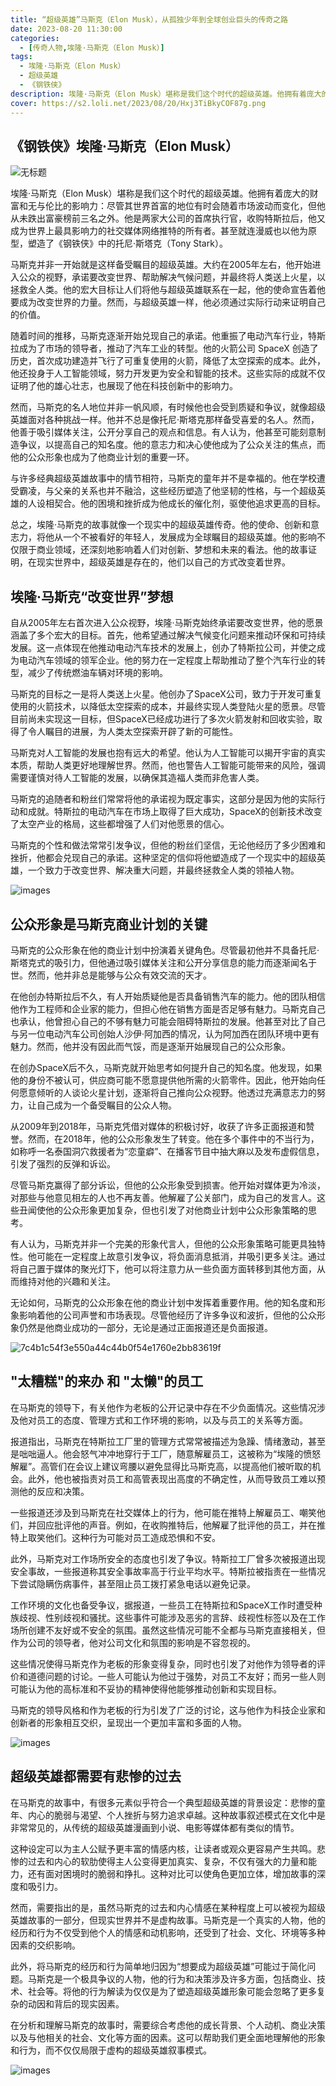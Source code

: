 ```yaml
---
title: “超级英雄”马斯克（Elon Musk），从孤独少年到全球创业巨头的传奇之路
date: 2023-08-20 11:30:00
categories:
  - [传奇人物,埃隆·马斯克（Elon Musk）]
tags:
  - 埃隆·马斯克（Elon Musk）
  - 超级英雄
  - 《钢铁侠》
description: 埃隆·马斯克（Elon Musk）堪称是我们这个时代的超级英雄。他拥有着庞大的财富和无与伦比的影响力：尽管其世界首富的地位有时会随着市场波动而变化，但他从未跌出富豪榜前三名之外。他是两家大公司的首席执行官，收购特斯拉后，他又成为世界上最具影响力的社交媒体网络推特的所有者。甚至就连漫威也以他为原型，塑造了《钢铁侠》中的托尼·斯塔克（Tony Stark）。
cover: https://s2.loli.net/2023/08/20/Hxj3TiBkyCOF87g.png
---
```


## 《钢铁侠》埃隆·马斯克（Elon Musk）

![无标题](https://github.com/zizhuspot/www.dagangya.top/assets/134364698/50ac6d5d-25b3-4d56-9fa6-d6689a87334e)


埃隆·马斯克（Elon Musk）堪称是我们这个时代的超级英雄。他拥有着庞大的财富和无与伦比的影响力：尽管其世界首富的地位有时会随着市场波动而变化，但他从未跌出富豪榜前三名之外。他是两家大公司的首席执行官，收购特斯拉后，他又成为世界上最具影响力的社交媒体网络推特的所有者。甚至就连漫威也以他为原型，塑造了《钢铁侠》中的托尼·斯塔克（Tony Stark）。

马斯克并非一开始就是这样备受瞩目的超级英雄。大约在2005年左右，他开始进入公众的视野，承诺要改变世界、帮助解决气候问题，并最终将人类送上火星，以拯救全人类。他的宏大目标让人们将他与超级英雄联系在一起，他的使命宣告着他要成为改变世界的力量。然而，与超级英雄一样，他必须通过实际行动来证明自己的价值。

随着时间的推移，马斯克逐渐开始兑现自己的承诺。他重振了电动汽车行业，特斯拉成为了市场的领导者，推动了汽车工业的转型。他的火箭公司 SpaceX 创造了历史，首次成功建造并飞行了可重复使用的火箭，降低了太空探索的成本。此外，他还投身于人工智能领域，努力开发更为安全和智能的技术。这些实际的成就不仅证明了他的雄心壮志，也展现了他在科技创新中的影响力。

然而，马斯克的名人地位并非一帆风顺，有时候他也会受到质疑和争议，就像超级英雄面对各种挑战一样。他并不总是像托尼·斯塔克那样备受喜爱的名人。然而，他善于吸引媒体关注，公开分享自己的观点和信息。有人认为，他甚至可能刻意制造争议，以提高自己的知名度。他的意志力和决心使他成为了公众关注的焦点，而他的公众形象也成为了他商业计划的重要一环。

与许多经典超级英雄故事中的情节相符，马斯克的童年并不是幸福的。他在学校遭受霸凌，与父亲的关系也并不融洽，这些经历塑造了他坚韧的性格，与一个超级英雄的人设相契合。他的困境和挫折成为他成长的催化剂，驱使他追求更高的目标。

总之，埃隆·马斯克的故事就像一个现实中的超级英雄传奇。他的使命、创新和意志力，将他从一个不被看好的年轻人，发展成为全球瞩目的超级英雄。他的影响不仅限于商业领域，还深刻地影响着人们对创新、梦想和未来的看法。他的故事证明，在现实世界中，超级英雄是存在的，他们以自己的方式改变着世界。

## 埃隆·马斯克“改变世界”梦想

自从2005年左右首次进入公众视野，埃隆·马斯克始终承诺要改变世界，他的愿景涵盖了多个宏大的目标。首先，他希望通过解决气候变化问题来推动环保和可持续发展。这一点体现在他推动电动汽车技术的发展上，创办了特斯拉公司，并使之成为电动汽车领域的领军企业。他的努力在一定程度上帮助推动了整个汽车行业的转型，减少了传统燃油车辆对环境的影响。

马斯克的目标之一是将人类送上火星。他创办了SpaceX公司，致力于开发可重复使用的火箭技术，以降低太空探索的成本，并最终实现人类登陆火星的愿景。尽管目前尚未实现这一目标，但SpaceX已经成功进行了多次火箭发射和回收实验，取得了令人瞩目的进展，为人类太空探索开辟了新的可能性。

马斯克对人工智能的发展也抱有远大的希望。他认为人工智能可以揭开宇宙的真实本质，帮助人类更好地理解世界。然而，他也警告人工智能可能带来的风险，强调需要谨慎对待人工智能的发展，以确保其造福人类而非危害人类。

马斯克的追随者和粉丝们常常将他的承诺视为既定事实，这部分是因为他的实际行动和成就。特斯拉的电动汽车在市场上取得了巨大成功，SpaceX的创新技术改变了太空产业的格局，这些都增强了人们对他愿景的信心。

马斯克的个性和做法常常引发争议，但他的粉丝们坚信，无论他经历了多少困难和挫折，他都会兑现自己的承诺。这种坚定的信仰将他塑造成了一个现实中的超级英雄，一个致力于改变世界、解决重大问题，并最终拯救全人类的领袖人物。

![images](https://github.com/zizhuspot/www.dagangya.top/assets/134364698/5f0d8873-ccf1-496e-9056-4eea692a627b)


## 公众形象是马斯克商业计划的关键

马斯克的公众形象在他的商业计划中扮演着关键角色。尽管最初他并不具备托尼·斯塔克式的吸引力，但他通过吸引媒体关注和公开分享信息的能力而逐渐闻名于世。然而，他并非总是能够与公众有效交流的天才。

在他创办特斯拉后不久，有人开始质疑他是否具备销售汽车的能力。他的团队相信他作为工程师和企业家的能力，但担心他在销售方面是否足够有魅力。马斯克自己也承认，他曾担心自己的不够有魅力可能会阻碍特斯拉的发展。他甚至对比了自己与另一位电动汽车公司创始人沙伊·阿加西的情况，认为阿加西在团队环境中更有魅力。然而，他并没有因此而气馁，而是逐渐开始展现自己的公众形象。

在创办SpaceX后不久，马斯克就开始思考如何提升自己的知名度。他发现，如果他的身份不被认可，供应商可能不愿意提供他所需的火箭零件。因此，他开始向任何愿意倾听的人谈论火星计划，逐渐将自己推向公众视野。他透过充满意志力的努力，让自己成为一个备受瞩目的公众人物。

从2009年到2018年，马斯克凭借对媒体的积极讨好，收获了许多正面报道和赞誉。然而，在2018年，他的公众形象发生了转变。他在多个事件中的不当行为，如称呼一名泰国洞穴救援者为“恋童癖”、在播客节目中抽大麻以及发布虚假信息，引发了强烈的反弹和诉讼。

尽管马斯克赢得了部分诉讼，但他的公众形象受到损害。他开始对媒体更为冷淡，对那些与他意见相左的人也不再友善。他解雇了公关部门，成为自己的发言人。这些丑闻使他的公众形象更加复杂，但也引发了对他商业计划中公众形象策略的思考。

有人认为，马斯克并非一个完美的形象代言人，但他的公众形象策略可能更具独特性。他可能在一定程度上故意引发争议，将负面消息抵消，并吸引更多关注。通过将自己置于媒体的聚光灯下，他可以将注意力从一些负面方面转移到其他方面，从而维持对他的兴趣和关注。

无论如何，马斯克的公众形象在他的商业计划中发挥着重要作用。他的知名度和形象影响着他的公司声誉和市场表现。尽管他经历了许多争议和波折，但他的公众形象仍然是他商业成功的一部分，无论是通过正面报道还是负面报道。

![7c4b1c54f3e550a44c44b0f54e1760e2bb83619f](https://github.com/zizhuspot/www.dagangya.top/assets/134364698/3edca449-0fb0-4f2e-bebe-52c36dedc7fe)


## "太糟糕"的来办 和 "太懒"的员工

在马斯克的领导下，有关他作为老板的公开记录中存在不少负面情况。这些情况涉及他对员工的态度、管理方式和工作环境的影响，以及与员工的关系等方面。

报道指出，马斯克在特斯拉工厂里的管理方式常常被描述为急躁、情绪激动，甚至是咄咄逼人。他会怒气冲冲地穿行于工厂，随意解雇员工，这被称为“埃隆的愤怒解雇”。高管们在会议上建议弯腰以避免显得比马斯克高，以提高他们被听取的机会。此外，他也被指责对员工和高管表现出高度的不确定性，从而导致员工难以预测他的反应和决策。

一些报道还涉及到马斯克在社交媒体上的行为，他可能在推特上解雇员工、嘲笑他们，并回应批评他的声音。例如，在收购推特后，他解雇了批评他的员工，并在推特上取笑他们。这种行为可能对员工造成恐惧和不安。

此外，马斯克对工作场所安全的态度也引发了争议。特斯拉工厂曾多次被报道出现安全事故，一些报道称其安全事故率高于行业平均水平。特斯拉被指责在一些情况下尝试隐瞒伤病事件，甚至阻止员工拨打紧急电话以避免记录。

工作环境的文化也备受争议，据报道，一些员工在特斯拉和SpaceX工作时遭受种族歧视、性别歧视和骚扰。这些事件可能涉及恶劣的言辞、歧视性标签以及在工作场所创建不友好或不安全的氛围。虽然这些情况可能不全都与马斯克直接相关，但作为公司的领导者，他对公司文化和氛围的影响是不容忽视的。

这些情况使得马斯克作为老板的形象变得复杂，同时也引发了对他作为领导者的评价和道德问题的讨论。一些人可能认为他过于强势，对员工不友好；而另一些人则可能认为他的高标准和不妥协的精神使得他能够推动创新和实现目标。

马斯克的领导风格和作为老板的行为引发了广泛的讨论，这与他作为科技企业家和创新者的形象相互交织，呈现出一个更加丰富和多面的人物。

![images](https://github.com/zizhuspot/www.dagangya.top/assets/134364698/150732a9-d386-4d4a-8937-05fad1889d20)


## 超级英雄都需要有悲惨的过去

在马斯克的故事中，有很多元素似乎符合一个典型超级英雄的背景设定：悲惨的童年、内心的脆弱与渴望、个人挫折与努力追求卓越。这种故事叙述模式在文化中是非常常见的，从传统的超级英雄漫画到小说、电影等媒体都有类似的情节。

这种设定可以为主人公赋予更丰富的情感内核，让读者或观众更容易产生共鸣。悲惨的过去和内心的软肋使得主人公变得更加真实、复杂，不仅有强大的力量和能力，还有面对困境时的脆弱和挣扎。这种对比可以使角色更加立体，增加故事的深度和吸引力。

然而，需要指出的是，虽然马斯克的过去和内心情感在某种程度上可以被视为超级英雄故事的一部分，但现实世界并不是虚构故事。马斯克是一个真实的人物，他的经历和行为不仅受到他个人的情感和动机影响，还受到了社会、文化、环境等多种因素的交织影响。

此外，将马斯克的经历和行为简单地归因为“想要成为超级英雄”可能过于简化问题。马斯克是一个极具争议的人物，他的行为和决策涉及许多方面，包括商业、技术、社会等。将他的行为解读为仅仅是为了塑造超级英雄形象可能会忽略了更多复杂的动因和背后的现实因素。

在分析和理解马斯克的故事时，需要综合考虑他的成长背景、个人动机、商业决策以及与他相关的社会、文化等方面的因素。这可以帮助我们更全面地理解他的形象和行为，而不仅仅局限于虚构的超级英雄叙事模式。

![images](https://github.com/zizhuspot/www.dagangya.top/assets/134364698/c233ff9c-187d-403b-8f18-a1d38fa17a31)



